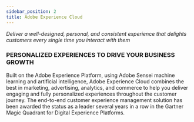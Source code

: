 ```yaml
---
sidebar_position: 2
title: Adobe Experience Cloud
---
```

*Deliver a well-designed, personal, and consistent experience that delights customers every single time you interact with them*

### PERSONALIZED EXPERIENCES TO DRIVE YOUR BUSINESS GROWTH

Built on the Adobe Experience Platform, using Adobe Sensei machine learning and artificial intelligence, Adobe Experience Cloud combines the best in marketing, advertising, analytics, and commerce to help you deliver engaging and fully personalized experiences throughout the customer journey. The end-to-end customer experience management solution has been awarded the status as a leader several years in a row in the Gartner Magic Quadrant for Digital Experience Platforms.